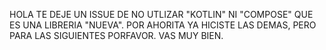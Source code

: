 HOLA TE DEJE UN ISSUE DE NO UTLIZAR "KOTLIN" NI "COMPOSE" QUE ES UNA LIBRERIA "NUEVA". POR AHORITA YA HICISTE LAS DEMAS, PERO PARA LAS SIGUIENTES PORFAVOR. VAS MUY BIEN.
